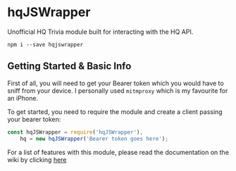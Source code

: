 # hqJSWrapper
Unofficial HQ Trivia module built for interacting with the HQ API.

```
npm i --save hqjswrapper
```

## Getting Started & Basic Info
First of all, you will need to get your Bearer token which you would have to sniff from your device. I personally used `mitmproxy` which is my favourite for an iPhone.

To get started, you need to require the module and create a client passing your bearer token:
```js
const hqJSWrapper = require('hqJSWrapper'),
    hq = new hqJSWrapper('Bearer token goes here');
```

For a list of features with this module, please read the documentation on the wiki by clicking [here](https://github.com/proddex/hqJSWrapper/wiki)